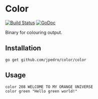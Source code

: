# Color

[![Build Status](https://travis-ci.org/jpedro/color.svg?branch=master)](https://travis-ci.org/jpedro/color)
[![GoDoc](https://godoc.org/github.com/jpedro/color?status.svg)](https://godoc.org/github.com/jpedro/color)

Binary for colouring output.


## Installation

	go get github.com/jpedro/color/color

## Usage

	color 208 WELCOME TO MY ORANGE UNIVERSE
	color green "Hello green world!"
